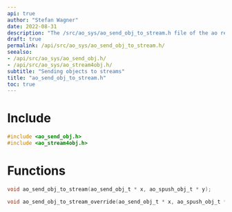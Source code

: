 ```yaml
---
api: true
author: "Stefan Wagner"
date: 2022-08-31
description: "The /src/ao_sys/ao_send_obj_to_stream.h file of the ao real-time operating system."
draft: true
permalink: /api/src/ao_sys/ao_send_obj_to_stream.h/
seealso:
- /api/src/ao_sys/ao_send_obj.h/
- /api/src/ao_sys/ao_stream4obj.h/
subtitle: "Sending objects to streams"
title: "ao_send_obj_to_stream.h"
toc: true
---
```


# Include

```c
#include <ao_send_obj.h>
#include <ao_stream4obj.h>
```

# Functions

```c
void ao_send_obj_to_stream(ao_send_obj_t * x, ao_spush_obj_t * y);
```

```c
void ao_send_obj_to_stream_override(ao_send_obj_t * x, ao_spush_obj_t * y);
```
